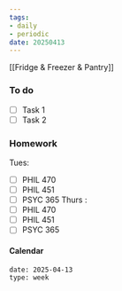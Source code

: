 ```yaml
---
tags:
- daily
- periodic
date: 20250413
---
```


[[Fridge & Freezer & Pantry]]
### To do
- [ ] Task 1
- [ ] Task 2

### Homework
Tues:
- [ ] PHIL 470
- [ ] PHIL 451
- [ ] PSYC 365
Thurs :
- [ ] PHIL 470
- [ ] PHIL 451
- [ ] PSYC 365
#### Calendar
```gEvent
date: 2025-04-13
type: week
```


